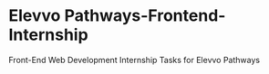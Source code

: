 # Elevvo Pathways-Frontend-Internship
Front-End Web Development Internship Tasks for Elevvo Pathways
